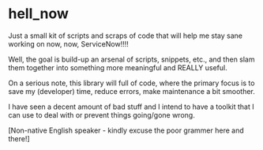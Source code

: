 # hell_now
Just a small kit of scripts and scraps of code that will help me stay sane working on now, now, ServiceNow!!!!

Well, the goal is build-up an arsenal of scripts, snippets, etc., and then slam them together into something more meaningful and REALLY useful. 

On a serious note, this library will full of code, where the primary focus is to save my (developer) time, reduce errors, make maintenance a bit smoother. 

I have seen a decent amount of bad stuff and I intend to have a toolkit that I can use to deal with or prevent things going/gone wrong. 

[Non-native English speaker - kindly excuse the poor grammer here and there!]
